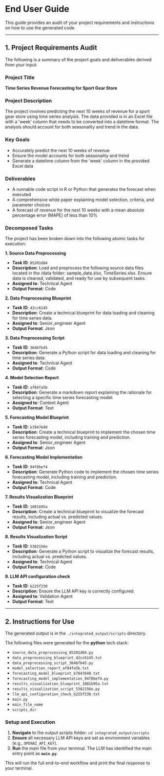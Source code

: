 # End User Guide

This guide provides an audit of your project requirements and instructions on how to use the generated code.

---

## 1. Project Requirements Audit

The following is a summary of the project goals and deliverables derived from your input:

### Project Title
**Time Series Revenue Forecasting for Sport Gear Store**

### Project Description
The project involves predicting the next 10 weeks of revenue for a sport gear store using time series analysis. The data provided is in an Excel file with a 'week' column that needs to be converted into a datetime format. The analysis should account for both seasonality and trend in the data.

### Key Goals
* Accurately predict the next 10 weeks of revenue
* Ensure the model accounts for both seasonality and trend
* Generate a datetime column from the 'week' column in the provided Excel data

### Deliverables
* A runnable code script in R or Python that generates the forecast when executed
* A comprehensive white paper explaining model selection, criteria, and parameter choices
* A forecast of revenue for the next 10 weeks with a mean absolute percentage error (MAPE) of less than 10%

### Decomposed Tasks
The project has been broken down into the following atomic tasks for execution:

**1. Source Data Preprocessing**
* **Task ID**: `85201d84`
* **Description**: Load and preprocess the following source data files located in the /data folder: sample_data.xlsx, TimeSeries.xlsx. Ensure data is cleaned, validated, and ready for use by subsequent tasks.
* **Assigned to**: Technical Agent
* **Output Format**: Code

**2. Data Preprocessing Blueprint**
* **Task ID**: `42cc6145`
* **Description**: Create a technical blueprint for data loading and cleaning for time series data.
* **Assigned to**: Senior_engineer Agent
* **Output Format**: Json

**3. Data Preprocessing Script**
* **Task ID**: `3646fb45`
* **Description**: Generate a Python script for data loading and cleaning for time series data.
* **Assigned to**: Technical Agent
* **Output Format**: Code

**4. Model Selection Report**
* **Task ID**: `af84fa5b`
* **Description**: Generate a markdown report explaining the rationale for selecting a specific time series forecasting model.
* **Assigned to**: Content Agent
* **Output Format**: Text

**5. Forecasting Model Blueprint**
* **Task ID**: `b7847640`
* **Description**: Create a technical blueprint to implement the chosen time series forecasting model, including training and prediction.
* **Assigned to**: Senior_engineer Agent
* **Output Format**: Json

**6. Forecasting Model Implementation**
* **Task ID**: `94f8bef4`
* **Description**: Generate Python code to implement the chosen time series forecasting model, including training and prediction.
* **Assigned to**: Technical Agent
* **Output Format**: Code

**7. Results Visualization Blueprint**
* **Task ID**: `1081b95a`
* **Description**: Create a technical blueprint to visualize the forecast results, including actual vs. predicted values.
* **Assigned to**: Senior_engineer Agent
* **Output Format**: Json

**8. Results Visualization Script**
* **Task ID**: `5302156e`
* **Description**: Generate a Python script to visualize the forecast results, including actual vs. predicted values.
* **Assigned to**: Technical Agent
* **Output Format**: Code

**9. LLM API configuration check**
* **Task ID**: `b225f230`
* **Description**: Ensure the LLM API key is correctly configured.
* **Assigned to**: Validation Agent
* **Output Format**: Text

---

## 2. Instructions for Use

The generated output is in the `./integrated_output/scripts` directory.

The following files were generated for the **python** tech stack:
* `source_data_preprocessing_85201d84.py`
* `data_preprocessing_blueprint_42cc6145.txt`
* `data_preprocessing_script_3646fb45.py`
* `model_selection_report_af84fa5b.txt`
* `forecasting_model_blueprint_b7847640.txt`
* `forecasting_model_implementation_94f8bef4.py`
* `results_visualization_blueprint_1081b95a.txt`
* `results_visualization_script_5302156e.py`
* `llm_api_configuration_check_b225f230.txt`
* `main.py`
* `main_file_name`
* `scripts_dir`

### Setup and Execution
1.  **Navigate** to the output scripts folder: `cd integrated_output/scripts`
2.  **Ensure** all necessary LLM API keys are set as environment variables (e.g., `OPENAI_API_KEY`).
3.  **Run** the main file from your terminal. The LLM has identified the main entry point as **`main.py`**.

This will run the full end-to-end workflow and print the final response to your terminal.
